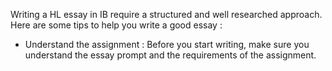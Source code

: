 Writing a HL essay in IB require a structured and well researched approach. Here are some tips to help you write  a good essay : 

-  Understand  the assignment  : Before you start writing, make sure you understand the essay prompt and the requirements of the assignment.